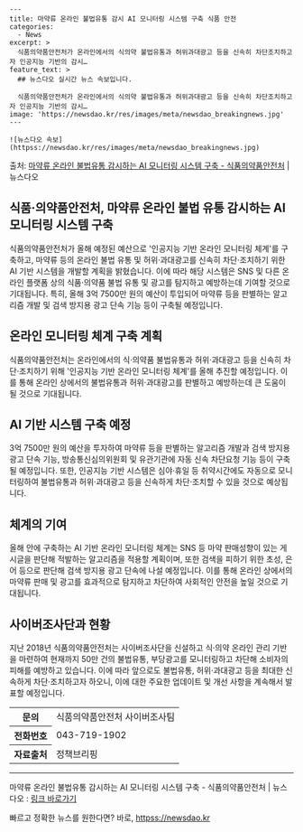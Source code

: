     ---
    title: 마약류 온라인 불법유통 감시 AI 모니터링 시스템 구축 식품 안전
    categories:
      - News
    excerpt: >
      식품의약품안전처가 온라인에서의 식의약 불법유통과 허위과대광고 등을 신속히 차단조치하고자 인공지능 기반의 감시…
    feature_text: >
      ## 뉴스다오 실시간 뉴스 속보입니다.
    
      식품의약품안전처가 온라인에서의 식의약 불법유통과 허위과대광고 등을 신속히 차단조치하고자 인공지능 기반의 감시…
    image: 'https://newsdao.kr/res/images/meta/newsdao_breakingnews.jpg'
    ---
    
    ![뉴스다오 속보](httpss://newsdao.kr/res/images/meta/newsdao_breakingnews.jpg)

<p>출처: <a href="httpss://newsdao.kr/2981" rel="dofollow">마약류 온라인 불법유통 감시하는 AI 모니터링 시스템 구축 - 식품의약품안전처</a> | 뉴스다오</p>

<h2>식품·의약품안전처, 마약류 온라인 불법 유통 감시하는 AI 모니터링 시스템 구축</h2>

<p data-ke-size="size16">식품의약품안전처가 올해 예정된 예산으로 '인공지능 기반 온라인 모니터링 체계'를 구축하고, 마약류 등의 온라인 불법 유통 및 허위·과대광고를 신속히 차단·조치하기 위한 AI 기반 시스템을 개발할 계획을 밝혔습니다. 이에 따라 해당 시스템은 SNS 및 다른 온라인 플랫폼 상의 식품·의약품 불법 유통 및 광고를 탐지하고 예방하는데 기여할 것으로 기대됩니다. 특히, 올해 3억 7500만 원의 예산이 투입되어 마약류 등을 판별하는 알고리즘 개발 및 검색 방지용 광고 단속 기능 등이 구축될 예정입니다.</p>

<h2 data-ke-size="size26">온라인 모니터링 체계 구축 계획</h2>

<p data-ke-size="size16">식품의약품안전처는 온라인에서의 식·의약품 불법유통과 허위·과대광고 등을 신속히 차단·조치하기 위해 '인공지능 기반 온라인 모니터링 체계'를 올해 추진할 예정입니다. 이를 통해 온라인 상에서의 불법유통과 허위·과대광고를 판별하고 예방하는데 큰 도움이 될 것으로 기대됩니다.</p>

<h2 data-ke-size="size26">AI 기반 시스템 구축 예정</h2>

<p data-ke-size="size16">3억 7500만 원의 예산을 투자하여 마약류 등을 판별하는 알고리즘 개발과 검색 방지용 광고 단속 기능, 방송통신심의위원회 및 유관기관에 자동 신속 차단요청 기능 등이 구축될 예정입니다. 또한, 인공지능 기반 시스템은 심야·휴일 등 취약시간에도 자동으로 모니터링하여 불법유통과 허위·과대광고 등을 신속하게 차단·조치할 수 있을 것으로 예상됩니다.</p> 

<h2 data-ke-size="size26">체계의 기여</h2>

<p data-ke-size="size16">올해 안에 구축하는 AI 기반 온라인 모니터링 체계는 SNS 등 마약 판매성향이 있는 게시글을 판단해 적발하는 알고리즘을 적용할 계획이며, 또한 검색을 피하기 위한 초성, 은어 등으로 판단해 검색 방지용 광고 단속에 나설 예정입니다. 이를 통해 온라인 상에서의 마약류 판매 및 광고를 효과적으로 탐지하고 차단하여 사회적인 안전을 높일 것으로 기대됩니다.</p>

<h2 data-ke-size="size26">사이버조사단과 현황</h2>

<p data-ke-size="size16">지난 2018년 식품의약품안전처는 사이버조사단을 신설하고 식·의약 온라인 관리 기반을 마련하여 현재까지 50만 건의 불법유통, 부당광고를 모니터링하고 차단해 소비자의 피해를 예방하고 있습니다. 이에 따라 앞으로도 불법유통, 허위·과대광고 등을 최대한 신속하게 차단·조치하고자 하오니, 이에 대한 주요한 업데이트 및 개선 사항을 계속해서 발표할 예정입니다.</p>

<table>
	<tr>
		<th>문의</th>
		<td>식품의약품안전처 사이버조사팀</td>
	</tr>
	<tr>
		<th>전화번호</th>
		<td>043-719-1902</td>
	</tr>
	<tr>
		<th>자료출처</th>
		<td>정책브리핑 </td>
	</tr>
</table>

<hr>

<p data-ke-size="size16">마약류 온라인 불법유통 감시하는 AI 모니터링 시스템 구축 - 식품의약품안전처 | 뉴스다오 : <a href="httpss://newsdao.kr/2981">링크 바로가기</a></p> 

빠르고 정확한 뉴스를 원한다면? 바로, <a href="httpss://newsdao.kr" rel="dofollow">httpss://newsdao.kr</a>


    